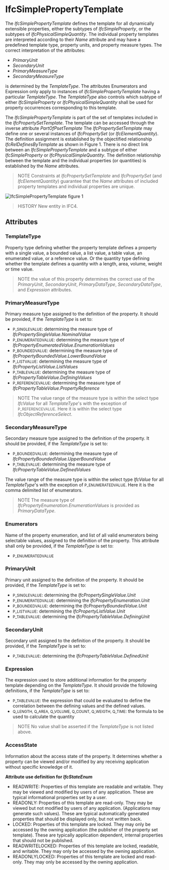 # IfcSimplePropertyTemplate

The _IfcSimplePropertyTemplate_ defines the template for all dynamically extensible properties, either the subtypes of _IfcSimpleProperty_, or the subtypes of _IfcPhysicalSimpleQuantity_. The individual property templates are interpreted according to their _Name_ attribute and may have a predefined template type, property units, and property measure types. The correct interpretation of the attributes:

* _PrimaryUnit_
* _SecondaryUnit_
* _PrimaryMeasureType_
* _SecondaryMeasureType_

is determined by the _TemplateType_. The attributes Enumerators and Expression only apply to instances of _IfcSimplePropertyTemplate_ having a particular _TemplateType_. The _TemplateType_ also controls which subtype of either _IfcSimpleProperty_ or _IfcPhysicalSimpleQuantity_ shall be used for property occurrences corresponding to this template.

The _IfcSimplePropertyTemplate_ is part of the set of templates included in the _IfcPropertySetTemplate_. The template can be accessed through the inverse attribute _PartOfPsetTemplate_ The _IfcPropertySetTemplate_ may define one or several instances of _IfcPropertySet_ (or _IfcElementQuantity_). The definition assignment is established by the objectified relationship _IfcRelDefinesByTemplate_ as shown in Figure 1. There is no direct link between an _IfcSimplePropertyTemplate_ and a subtype of either _IfcSimpleProperty_ or _IfcPhysicalSimpleQuantity_. The definition relationship between the template and the individual properties (or quantities) is established by the _Name_ attributes.

> NOTE  Constraints at _IfcPropertySetTemplate_ and _IfcPropertySet_ (and _IfcElementQuantity_) guarantee that the _Name_ attributes of included property templates and individual properties are unique.

![IfcSimplePropertyTemplate figure 1](../../../../figures/ifcsimplepropertytemplate_fig-1.png "Figure 1 &mdash; Property template relationships")

> HISTORY  New entity in IFC4.

## Attributes

### TemplateType
Property type defining whether the property template defines a property with a single value, a bounded value, a list value, a table value, an enumerated value, or a reference value. Or the quantity type defining whether the template defines a quantity with a length, area, volume, weight or time value.
> NOTE  the value of this property determines the correct use of the _PrimaryUnit_, _SecondaryUnit_, _PrimaryDataType_, _SecondaryDataType_, and _Expression_ attributes.

### PrimaryMeasureType
Primary measure type assigned to the definition of the property. It should be provided, if the _TemplateType_ is set to:

* <small>P_SINGLEVALUE</small>: determining the measure type of _IfcPropertySingleValue.NominalValue_
* <small>P_ENUMERATEDVALUE</small>: determining the measure type of _IfcPropertyEnumeratedValue.EnumerationValues_
* <small>P_BOUNDEDVALUE</small>: determining the measure type of _IfcPropertyBoundedValue.LowerBoundValue_
* <small>P_LISTVALUE</small>: determining the measure type of _IfcPropertyListValue.ListValues_
* <small>P_TABLEVALUE</small>: determining the measure type of _IfcPropertyTableValue.DefiningValues_
* <small>P_REFERENCEVALUE</small>: determining the measure type of _IfcPropertyTableValue.PropertyReference_

> NOTE  The value range of the measure type is within the select type _IfcValue_ for all _TemplateType_'s with the exception of <small>P_REFERENCEVALUE</small>. Here it is within the select type _IfcObjectReferenceSelect_.

### SecondaryMeasureType
Secondary measure type assigned to the definition of the property. It should be provided, if the _TemplateType_ is set to:

* <small>P_BOUNDEDVALUE</small>: determining the measure type of _IfcPropertyBoundedValue.UpperBoundValue_
* <small>P_TABLEVALUE</small>: determining the measure type of _IfcPropertyTableValue.DefinedValues_


The value range of the measure type is within the select type _IfcValue_  for all _TemplateType_'s with the exception of <small>P_ENUMERATEDVALUE</small>. Here it is the comma delimited list of enumerators.
> NOTE  The measure type of _IfcPropertyEnumeration.EnumerationValues_ is provided as _PrimaryDataType_.

### Enumerators
Name of the property enumeration, and list of all valid enumerators being selectable values, assigned to the definition of the property.
This attribute shall only be provided, if the _TemplateType_ is set to:

* <small>P_ENUMERATEDVALUE</small>

### PrimaryUnit
Primary unit assigned to the definition of the property. It should be provided, if the _TemplateType_ is set to:

* <small>P_SINGLEVALUE</small>: determining the _IfcPropertySingleValue.Unit_
* <small>P_ENUMERATEDVALUE</small>: determining the _IfcPropertyEnumeration.Unit_
* <small>P_BOUNDEDVALUE</small>: determining the _IfcPropertyBoundedValue.Unit_
* <small>P_LISTVALUE</small>: determining the _IfcPropertyListValue.Unit_
* <small>P_TABLEVALUE</small>: determining the _IfcPropertyTableValue.DefiningUnit_

### SecondaryUnit
Secondary unit assigned to the definition of the property. It should be provided, if the _TemplateType_ is set to:

* <small>P_TABLEVALUE</small>: determining the _IfcPropertyTableValue.DefinedUnit_

### Expression
The expression used to store additional information for the property template depending on the _TemplateType_. It should provide the following definitions, if the _TemplateType_ is set to:

* <small>P_TABLEVALUE</small>: the expression that could be evaluated to define the correlation between the defining values and the defined values.
* <small>Q_LENGTH, Q_AREA, Q_VOLUME, Q_COUNT, Q_WEIGTH, Q_TIME</small>: the formula to be used to calculate the quantity

> NOTE  No value shall be asserted if the _TemplateType_ is not listed above.

### AccessState
Information about the access state of the property. It determines whether a property can be viewed and/or modified by any receiving application without specific knowledge of it.

**Attribute use definition for _IfcStateEnum_**

* READWRITE: Properties of this template are readable and writable. They may be viewed and modified by users of any application. These are typical informational properties set by a user.
* READONLY: Properties of this template are read-only. They may be viewed but not modified by users of any application. (Applications may generate such values). These are typical automatically generated properties that should be displayed only, but not written back.
* LOCKED: Properties of this template are locked. They may only be accessed by the owning application (the publisher of the property set template). These are typically application dependent, internal properties that should not be published.
* READWRITELOCKED: Properties of this template are locked, readable, and writable. They may only be accessed by the owning application.
* READONLYLOCKED: Properties of this template are locked and read-only. They may only be accessed by the owning application.
